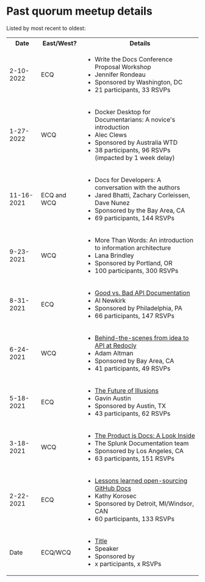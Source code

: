 # Past quorum meetup details

Listed by most recent to oldest:

<table>
  <tr>
    <th>Date</th>
    <th>East/West?</th>
    <th>Details</th>
  </tr>
  <tr>
    <td>2-10-2022</td>
    <td>ECQ</td>
    <td>
      <ul>
        <li>Write the Docs Conference Proposal Workshop</li>
        <li>Jennifer Rondeau</li>
        <li>Sponsored by Washington, DC</li>
        <li>21 participants, 33 RSVPs</li>
      </ul>
    </td>
  </tr>
  <tr>
    <td>1-27-2022</td>
    <td>WCQ</td>
    <td>
      <ul>
        <li>Docker Desktop for Documentarians: A novice's introduction</li>
        <li>Alec Clews</li>
        <li>Sponsored by Australia WTD</li>
        <li>38 participants, 96 RSVPs (impacted by 1 week delay)</li>
      </ul>
    </td>
  </tr>
  <tr>
    <td>11-16-2021</td>
    <td>ECQ and WCQ</td>
    <td>
      <ul>
        <li>Docs for Developers: A conversation with the authors</li>
        <li>Jared Bhatti, Zachary Corleissen, Dave Nunez</li>
        <li>Sponsored by the Bay Area, CA</li>
        <li>69 participants, 144 RSVPs</li>
      </ul>
    </td>
  </tr>
  <tr>
    <td>9-23-2021</td>
    <td>WCQ</td>
    <td>
      <ul>
        <li>More Than Words: An introduction to information architecture</li>
        <li>Lana Brindley</li>
        <li>Sponsored by Portland, OR</li>
        <li>100 participants, 300 RSVPs</li>
      </ul>
    </td>
  </tr>
  <tr>
    <td>8-31-2021</td>
    <td>ECQ</td>
    <td>
      <ul>
        <li><a href="https://www.youtube.com/watch?v=-TFAJ-PQSC4">Good vs. Bad API Documentation</a></li>
        <li>Al Newkirk</li>
        <li>Sponsored by Philadelphia, PA</li>
        <li>66 participants, 147 RSVPs</li>
      </ul>
    </td>
  </tr>
    <tr>
      <td>6-24-2021</td>
      <td>WCQ</td>
      <td>
        <ul>
          <li><a href="https://www.youtube.com/watch?v=e-wDGoXxfOo">Behind-the-scenes from idea to API at Redocly</a></li>
          <li>Adam Altman</li>
          <li>Sponsored by Bay Area, CA</li>
          <li>41 participants, 49 RSVPs</li>
        </ul>
      </td>
    </tr>
  <tr>
    <td>5-18-2021</td>
    <td>ECQ</td>
    <td>
      <ul>
        <li><a href="https://www.youtube.com/watch?v=_4KiqUVqVGk">The Future of Illusions</a></li>
        <li>Gavin Austin</li>
        <li>Sponsored by Austin, TX</li>
        <li>43 participants, 62 RSVPs</li>
      </ul>
    </td>
  </tr>
  <tr>
    <td>3-18-2021</td>
    <td>WCQ</td>
    <td>
      <ul>
        <li><a href="https://www.youtube.com/watch?v=4cdheSp-BXQ&t=911s">The Product is Docs: A Look Inside</a></li>
        <li>The Splunk Documentation team</li>
        <li>Sponsored by Los Angeles, CA</li>
        <li>63 participants, 151 RSVPs</li>
      </ul>
    </td>
  </tr>
  <tr>
    <td>2-22-2021</td>
    <td>ECQ</td>
    <td>
      <ul>
        <li><a href="https://www.youtube.com/watch?v=_XilQtzrogE&t=8s">Lessons learned open-sourcing GitHub Docs</a></li>
        <li>Kathy Korosec</li>
        <li>Sponsored by Detroit, MI/Windsor, CAN</li>
        <li>60 participants, 133 RSVPs</li>
      </ul>
    </td>
  </tr>
  <tr>
    <td>Date</td>
    <td>ECQ/WCQ</td>
    <td>
      <ul>
        <li><a href="">Title</a></li>
        <li>Speaker</li>
        <li>Sponsored by</li>
        <li>x participants, x RSVPs</li>
      </ul>
    </td>
  </tr>
</table>

